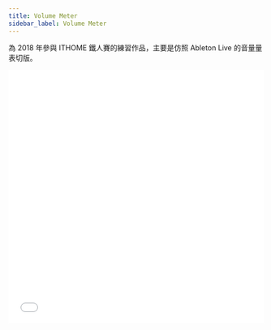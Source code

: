 ```yaml
---
title: Volume Meter
sidebar_label: Volume Meter
---
```


為 2018 年參與 ITHOME 鐵人賽的練習作品，主要是仿照 Ableton Live 的音量量表切版。

<iframe height="500" style="width: 100%;" scrolling="no" title="2018-ithome-custom-daw-meter" src="//codepen.io/dazedbear/embed/BqdWXX/?height=265&theme-id=dark&default-tab=result" frameborder="no" allowtransparency="true" allowfullscreen="true">
  See the Pen <a href='https://codepen.io/dazedbear/pen/BqdWXX/'>2018-ithome-custom-daw-meter</a> by Angus
  (<a href='https://codepen.io/dazedbear'>@dazedbear</a>) on <a href='https://codepen.io'>CodePen</a>.
</iframe>